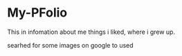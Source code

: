 # My-PFolio

This in infomation about me things  i liked, where i grew up.

searhed for some images on google to used 
